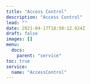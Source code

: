 ```yaml
---
title: "Access Control"
description: "Access Control"
lead: ""
date: 2021-04-17T18:50:12.024Z
draft: false
images: []
menu:
  docs:
    parent: "service"
toc: true
service:
  name: "AccessControl"
---
```

